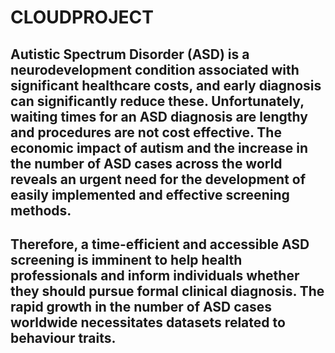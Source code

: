 # CLOUDPROJECT

## Autistic Spectrum Disorder (ASD) is a neurodevelopment condition associated with significant healthcare costs, and early diagnosis can significantly reduce these. Unfortunately, waiting times for an ASD diagnosis are lengthy and procedures are not cost effective. The economic impact of autism and the increase in the number of ASD cases across the world reveals an urgent need for the development of easily implemented and effective screening methods.

## Therefore, a time-efficient and accessible ASD screening is imminent to help health professionals and inform individuals whether they should pursue formal clinical diagnosis. The rapid growth in the number of ASD cases worldwide necessitates datasets related to behaviour traits.

